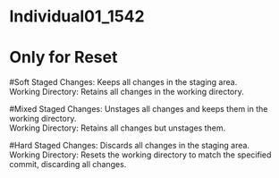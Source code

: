 # Individual01_1542

# Only for Reset

#Soft
Staged Changes: Keeps all changes in the staging area. <br>
Working Directory: Retains all changes in the working directory.

#Mixed
Staged Changes: Unstages all changes and keeps them in the working directory. <br>
Working Directory: Retains all changes but unstages them.

#Hard
Staged Changes: Discards all changes in the staging area. <br>
Working Directory: Resets the working directory to match the specified commit, discarding all changes.
